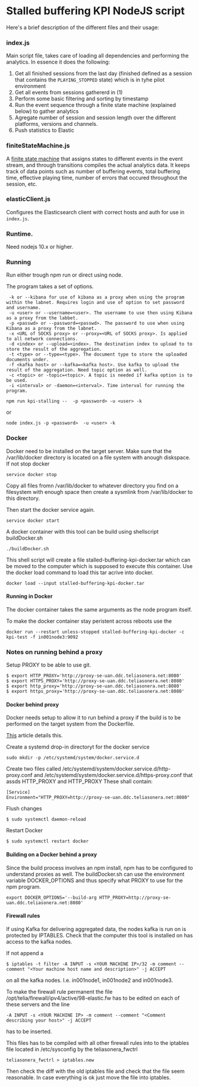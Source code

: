 # Stalled buffering KPI NodeJS script
Here's a brief description of the different files and their usage:
### index.js
Main script file, takes care of loading all dependencies and performing the analytics. In essence it does the following:
1. Get all finished sessions from the last day (finished defined as a session that contains the `PLAYING_STOPPED` state) which is in tyhe pilot environment
2. Get all events from sessions gathererd in (1)
3. Perform some basic filtering and sorting by timestamp
4. Run the event sequence through a finite state machine (explained below) to gather analytics
5. Agregate number of session and session length over the different platforms, versions and channels.
6. Push statistics to Elastic

### finiteStateMachine.js
A [finite state machine](https://en.wikipedia.org/wiki/Finite-state_machine) that assigns states to different events in the event stream, and through transitions compiles the actual analytics data. It keeps track of data points such as number of buffering events, total buffering time, effective playing time, number of errors that occured throughout the session, etc.

### elasticClient.js
Configures the Elasticsearch client with correct hosts and auth for use in `index.js`.

### Runtime. 
Need nodejs 10.x or higher.

### Running

Run either trough npm run or direct using node.

The program takes a set of options.

```
 -k or --kibana for use of kibana as a proxy when using the program within the labnet. Requires login and use of option to set password and username.
 -u <user> or --username=<user>. The username to use then using Kibana as a proxy from the labbet.
 -p <passwd> or --password=<passwd>. The password to use when using Kibana as a proxy from the labnet.
 -x <URL of SOCKS proxy> or --proxy=<URL of SOCKS proxy>. Is applied to all network connections.
 -d <index> or --upload=<index>. The destination index to upload to to store the result of the aggregation.
 -t <type> or --type=<type>. The document type to store the uploaded documents under.
 -f <kafka host> or --kafka=<kafka host>. Use kafka to upload the result of the aggregation. Need topic option as well.
 -c <topic> or -topic=<topic>. A topic is needed if kafka option is to be used.
 -i <interval> or -daemon=<interval>. Time interval for running the program.
```


```
npm run kpi-stalling --  -p <password> -u <user> -k
```

or

```
node index.js -p <password>  -u <user> -k
```


### Docker

Docker need to be installed on the target server. Make sure that the /var/lib/docker directory is located on a file system with anough diskspace. If not stop docker 

```
service docker stop
```
Copy all files fromn /var/lib/docker to whatever directory you find on a filesystem with enough space then create a sysmlink from /var/lib/docker to this directory.


Then start the docker service again.
```
service docker start
```




A docker container with this tool can be build using shellscript buildDocker.sh
```
./buildDocker.sh
```

This shell script will create a file stalled-buffering-kpi-docker.tar which can be moved to the computer which is supposed to execute this container. 
Use the docker load command to load this tar acrive into docker.

```
docker load --input stalled-buffering-kpi-docker.tar
```

#### Running in Docker

The docker container takes the same arguments as the node program itself.

To make the docker container stay peristent across reboots use the 

```
docker run --restart unless-stopped stalled-buffering-kpi-docker -c kpi-test -f in001node3:9092 
```

### Notes on running behind a proxy

Setup PROXY to be able to use git.

```
$ export HTTP_PROXY='http://proxy-se-uan.ddc.teliasonera.net:8080'
$ export HTTPS_PROXY='http://proxy-se-uan.ddc.teliasonera.net:8080'
$ export http_proxy='http://proxy-se-uan.ddc.teliasonera.net:8080'
$ export https_proxy='http://proxy-se-uan.ddc.teliasonera.net:8080'
```

#### Docker behind proxy

Docker needs setup to allow it to run behind a proxy if the build is to be performed on the target system from the Dockerfile.

[This](https://docs.docker.com/config/daemon/systemd/) article details this.

Create a systemd drop-in directoryt for the docker service

```
sudo mkdir -p /etc/systemd/system/docker.service.d
```

Create two files called /etc/systemd/system/docker.service.d/http-proxy.conf and /etc/systemd/system/docker.service.d/https-proxy.conf that assds HTTP_PROXY and HTTP_PROXY
These shall contain:

```
[Service]
Environment="HTTP_PROXY=http://proxy-se-uan.ddc.teliasonera.net:8080"
```

Flush changes

```
$ sudo systemctl daemon-reload
```

Restart Docker

```
$ sudo systemctl restart docker 
```

#### Building on a Docker behind a proxy

Since the build process involves an npm install, npm has to be configured to understand proxies as well.  The buildDocker.sh can use the environment variable DOCKER_OPTIONS and thus
specify what PROXY to use for the npm program.

```
export DOCKER_OPTIONS='--build-arg HTTP_PROXY=http://proxy-se-uan.ddc.teliasonera.net:8080'
```


#### Firewall rules

If using Kafka for delivering aggregated data, the nodes kafka is run on is protected by IPTABLES. Check that the computer this tool is installed on has access to the kafka nodes.

If not append a 
```
$ iptables -t filter -A INPUT -s <YOUR MACHINE IP>/32 -m comment --comment "<Your machine host name and description>" -j ACCEPT
```

on all the kafka nodes. I.e. in001node1, in001node2 and in001node3.

To make the firewall rule permanent the file /opt/telia/firewall/ipv4/active/98-elastic.fw has to be edited on each of these servers and the line 

```
-A INPUT -s <YOUR MACHINE IP> -m comment --comment "<Comment describing your host>" -j ACCEPT
```
has to be inserted.

This files has to be compiled with all other firewall rules into to the iptables file located in /etc/sysconfig by the teliasonera_fwctrl

```
teliasonera_fwctrl > iptables.new
```

Then check the diff with the old iptables file and check that the file seem reasonable. In case everything is ok just move the file into iptables.








